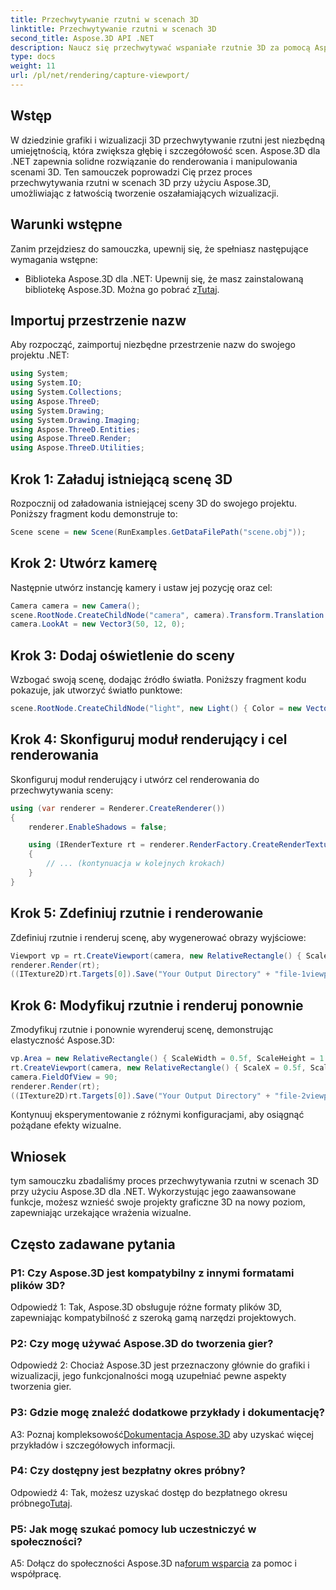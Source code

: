 ```yaml
---
title: Przechwytywanie rzutni w scenach 3D
linktitle: Przechwytywanie rzutni w scenach 3D
second_title: Aspose.3D API .NET
description: Naucz się przechwytywać wspaniałe rzutnie 3D za pomocą Aspose.3D dla .NET. Przewodnik krok po kroku dotyczący elastycznego renderowania scen.
type: docs
weight: 11
url: /pl/net/rendering/capture-viewport/
---
```

## Wstęp

W dziedzinie grafiki i wizualizacji 3D przechwytywanie rzutni jest niezbędną umiejętnością, która zwiększa głębię i szczegółowość scen. Aspose.3D dla .NET zapewnia solidne rozwiązanie do renderowania i manipulowania scenami 3D. Ten samouczek poprowadzi Cię przez proces przechwytywania rzutni w scenach 3D przy użyciu Aspose.3D, umożliwiając z łatwością tworzenie oszałamiających wizualizacji.

## Warunki wstępne

Zanim przejdziesz do samouczka, upewnij się, że spełniasz następujące wymagania wstępne:

-  Biblioteka Aspose.3D dla .NET: Upewnij się, że masz zainstalowaną bibliotekę Aspose.3D. Można go pobrać z[Tutaj](https://releases.aspose.com/3d/net/).

## Importuj przestrzenie nazw

Aby rozpocząć, zaimportuj niezbędne przestrzenie nazw do swojego projektu .NET:

```csharp
using System;
using System.IO;
using System.Collections;
using Aspose.ThreeD;
using System.Drawing;
using System.Drawing.Imaging;
using Aspose.ThreeD.Entities;
using Aspose.ThreeD.Render;
using Aspose.ThreeD.Utilities;
```

## Krok 1: Załaduj istniejącą scenę 3D

Rozpocznij od załadowania istniejącej sceny 3D do swojego projektu. Poniższy fragment kodu demonstruje to:

```csharp
Scene scene = new Scene(RunExamples.GetDataFilePath("scene.obj"));
```

## Krok 2: Utwórz kamerę

Następnie utwórz instancję kamery i ustaw jej pozycję oraz cel:

```csharp
Camera camera = new Camera();
scene.RootNode.CreateChildNode("camera", camera).Transform.Translation = new Vector3(2, 44, 66);
camera.LookAt = new Vector3(50, 12, 0);
```

## Krok 3: Dodaj oświetlenie do sceny

Wzbogać swoją scenę, dodając źródło światła. Poniższy fragment kodu pokazuje, jak utworzyć światło punktowe:

```csharp
scene.RootNode.CreateChildNode("light", new Light() { Color = new Vector3(Color.White), LightType = LightType.Point }).Transform.Translation = new Vector3(26, 57, 43);
```

## Krok 4: Skonfiguruj moduł renderujący i cel renderowania

Skonfiguruj moduł renderujący i utwórz cel renderowania do przechwytywania sceny:

```csharp
using (var renderer = Renderer.CreateRenderer())
{
    renderer.EnableShadows = false;

    using (IRenderTexture rt = renderer.RenderFactory.CreateRenderTexture(new RenderParameters(), 1, 1024, 1024))
    {
        // ... (kontynuacja w kolejnych krokach)
    }
}
```

## Krok 5: Zdefiniuj rzutnie i renderowanie

Zdefiniuj rzutnie i renderuj scenę, aby wygenerować obrazy wyjściowe:

```csharp
Viewport vp = rt.CreateViewport(camera, new RelativeRectangle() { ScaleWidth = 1, ScaleHeight = 1 });
renderer.Render(rt);
((ITexture2D)rt.Targets[0]).Save("Your Output Directory" + "file-1viewports_out.png", ImageFormat.Png);
```

## Krok 6: Modyfikuj rzutnie i renderuj ponownie

Zmodyfikuj rzutnie i ponownie wyrenderuj scenę, demonstrując elastyczność Aspose.3D:

```csharp
vp.Area = new RelativeRectangle() { ScaleWidth = 0.5f, ScaleHeight = 1 };
rt.CreateViewport(camera, new RelativeRectangle() { ScaleX = 0.5f, ScaleWidth = 0.5f, ScaleHeight = 1 });
camera.FieldOfView = 90;
renderer.Render(rt);
((ITexture2D)rt.Targets[0]).Save("Your Output Directory" + "file-2viewports_out.png", ImageFormat.Png);
```

Kontynuuj eksperymentowanie z różnymi konfiguracjami, aby osiągnąć pożądane efekty wizualne.

## Wniosek

tym samouczku zbadaliśmy proces przechwytywania rzutni w scenach 3D przy użyciu Aspose.3D dla .NET. Wykorzystując jego zaawansowane funkcje, możesz wznieść swoje projekty graficzne 3D na nowy poziom, zapewniając urzekające wrażenia wizualne.

## Często zadawane pytania

### P1: Czy Aspose.3D jest kompatybilny z innymi formatami plików 3D?

Odpowiedź 1: Tak, Aspose.3D obsługuje różne formaty plików 3D, zapewniając kompatybilność z szeroką gamą narzędzi projektowych.

### P2: Czy mogę używać Aspose.3D do tworzenia gier?

Odpowiedź 2: Chociaż Aspose.3D jest przeznaczony głównie do grafiki i wizualizacji, jego funkcjonalności mogą uzupełniać pewne aspekty tworzenia gier.

### P3: Gdzie mogę znaleźć dodatkowe przykłady i dokumentację?

 A3: Poznaj kompleksowość[Dokumentacja Aspose.3D](https://reference.aspose.com/3d/net/) aby uzyskać więcej przykładów i szczegółowych informacji.

### P4: Czy dostępny jest bezpłatny okres próbny?

 Odpowiedź 4: Tak, możesz uzyskać dostęp do bezpłatnego okresu próbnego[Tutaj](https://releases.aspose.com/).

### P5: Jak mogę szukać pomocy lub uczestniczyć w społeczności?

 A5: Dołącz do społeczności Aspose.3D na[forum wsparcia](https://forum.aspose.com/c/3d/18) za pomoc i współpracę.